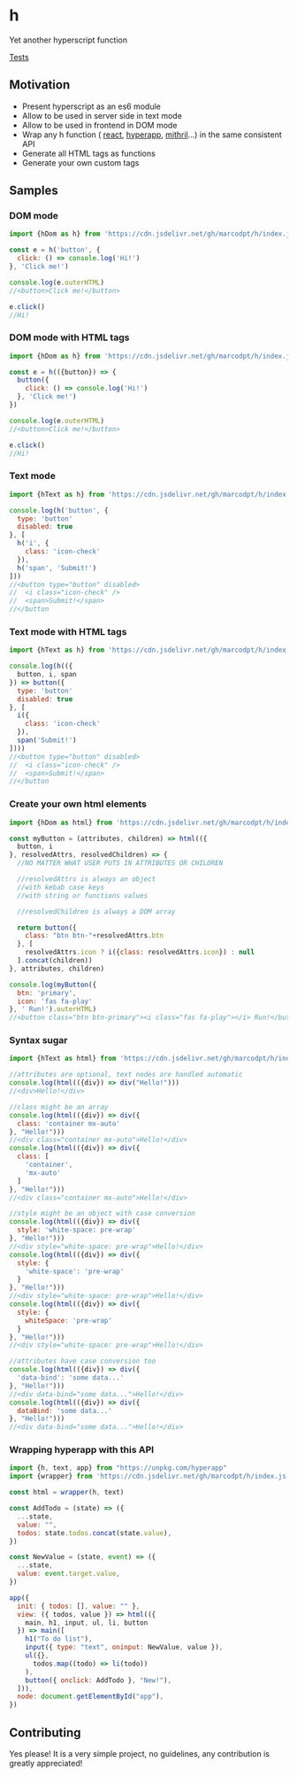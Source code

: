 # h
Yet another hyperscript function 

[Tests](https://marcodpt.github.io/h/)

## Motivation
 - Present hyperscript as an es6 module
 - Allow to be used in server side in text mode
 - Allow to be used in frontend in DOM mode
 - Wrap any h function (
   [react](https://github.com/facebook/react),
   [hyperapp](https://github.com/jorgebucaran/hyperapp),
   [mithril](https://github.com/MithrilJS/mithril.js/)...)
   in the same consistent API
 - Generate all HTML tags as functions
 - Generate your own custom tags

## Samples
### DOM mode
```js
import {hDom as h} from 'https://cdn.jsdelivr.net/gh/marcodpt/h/index.js'

const e = h('button', {
  click: () => console.log('Hi!') 
}, 'Click me!')

console.log(e.outerHTML)
//<button>Click me!</button>

e.click()
//Hi!
```

### DOM mode with HTML tags
```js
import {hDom as h} from 'https://cdn.jsdelivr.net/gh/marcodpt/h/index.js'

const e = h(({button}) => {
  button({
    click: () => console.log('Hi!') 
  }, 'Click me!')
})

console.log(e.outerHTML)
//<button>Click me!</button>

e.click()
//Hi!
```

### Text mode
```js
import {hText as h} from 'https://cdn.jsdelivr.net/gh/marcodpt/h/index.js'

console.log(h('button', {
  type: 'button'
  disabled: true
}, [
  h('i', {
    class: 'icon-check'
  }),
  h('span', 'Submit!')
]))
//<button type="button" disabled>
//  <i class="icon-check" />
//  <span>Submit!</span>
//</button
```

### Text mode with HTML tags
```js
import {hText as h} from 'https://cdn.jsdelivr.net/gh/marcodpt/h/index.js'

console.log(h(({
  button, i, span
}) => button({
  type: 'button'
  disabled: true
}, [
  i({
    class: 'icon-check'
  }),
  span('Submit!')
])))
//<button type="button" disabled>
//  <i class="icon-check" />
//  <span>Submit!</span>
//</button
```

### Create your own html elements
```js
import {hDom as html} from 'https://cdn.jsdelivr.net/gh/marcodpt/h/index.js'

const myButton = (attributes, children) => html(({
  button, i
}, resolvedAttrs, resolvedChildren) => {
  //NO MATTER WHAT USER PUTS IN ATTRIBUTES OR CHILDREN

  //resolvedAttrs is always an object
  //with kebab case keys
  //with string or functions values 

  //resolvedChildren is always a DOM array

  return button({
    class: "btn btn-"+resolvedAttrs.btn
  }, [
    resolvedAttrs.icon ? i({class: resolvedAttrs.icon}) : null
  ].concat(children))
}, attributes, children)

console.log(myButton({
  btn: 'primary',
  icon: 'fas fa-play'
}, ' Run!').outerHTML)
//<button class="btn btn-primary"><i class="fas fa-play"></i> Run!</button>
```

### Syntax sugar
```js
import {hText as html} from 'https://cdn.jsdelivr.net/gh/marcodpt/h/index.js'

//attributes are optional, text nodes are handled automatic
console.log(html(({div}) => div("Hello!")))
//<div>Hello!</div>

//class might be an array
console.log(html(({div}) => div({
  class: 'container mx-auto'
}, "Hello!")))
//<div class="container mx-auto">Hello!</div>
console.log(html(({div}) => div({
  class: [
    'container',
    'mx-auto'
  ]
}, "Hello!")))
//<div class="container mx-auto">Hello!</div>

//style might be an object with case conversion
console.log(html(({div}) => div({
  style: 'white-space: pre-wrap'
}, "Hello!")))
//<div style="white-space: pre-wrap">Hello!</div>
console.log(html(({div}) => div({
  style: {
    'white-space': 'pre-wrap'
  }
}, "Hello!")))
//<div style="white-space: pre-wrap">Hello!</div>
console.log(html(({div}) => div({
  style: {
    whiteSpace: 'pre-wrap'
  }
}, "Hello!")))
//<div style="white-space: pre-wrap">Hello!</div>

//attributes have case conversion too
console.log(html(({div}) => div({
  'data-bind': 'some data...'
}, "Hello!")))
//<div data-bind="some data...">Hello!</div>
console.log(html(({div}) => div({
  dataBind: 'some data...'
}, "Hello!")))
//<div data-bind="some data...">Hello!</div>
```

### Wrapping hyperapp with this API
```js
import {h, text, app} from "https://unpkg.com/hyperapp"
import {wrapper} from 'https://cdn.jsdelivr.net/gh/marcodpt/h/index.js'

const html = wrapper(h, text)

const AddTodo = (state) => ({
  ...state,
  value: "",
  todos: state.todos.concat(state.value),
})

const NewValue = (state, event) => ({
  ...state,
  value: event.target.value,
})

app({
  init: { todos: [], value: "" },
  view: ({ todos, value }) => html(({
    main, h1, input, ul, li, button
  }) => main([
    h1("To do list"),
    input({ type: "text", oninput: NewValue, value }),
    ul({},
      todos.map((todo) => li(todo))
    ),
    button({ onclick: AddTodo }, "New!"),
  ])),
  node: document.getElementById("app"),
})
```

## Contributing
Yes please! It is a very simple project, no guidelines, any contribution is
greatly appreciated!
